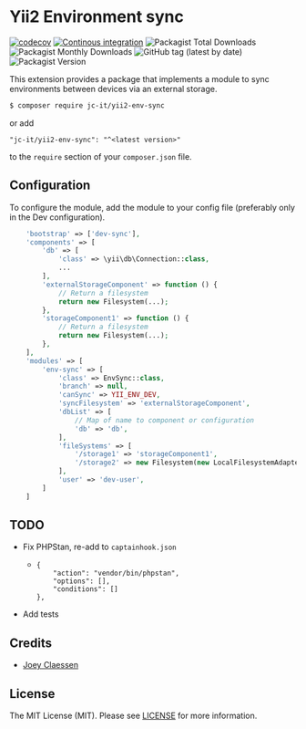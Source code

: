# Yii2 Environment sync

[![codecov](https://codecov.io/gh/jc-it/yii2-env-sync/branch/master/graph/badge.svg)](https://codecov.io/gh/jc-it/yii2-env-sync)
[![Continous integration](https://github.com/jc-it/yii2-env-sync/actions/workflows/ci.yaml/badge.svg)](https://github.com/jc-it/yii2-env-sync/actions/workflows/ci.yaml)
![Packagist Total Downloads](https://img.shields.io/packagist/dt/jc-it/yii2-env-sync)
![Packagist Monthly Downloads](https://img.shields.io/packagist/dm/jc-it/yii2-env-sync)
![GitHub tag (latest by date)](https://img.shields.io/github/v/tag/jc-it/yii2-env-sync)
![Packagist Version](https://img.shields.io/packagist/v/jc-it/yii2-env-sync)

This extension provides a package that implements a module to sync environments between devices via an external storage.

```bash
$ composer require jc-it/yii2-env-sync
```

or add

```
"jc-it/yii2-env-sync": "^<latest version>"
```

to the `require` section of your `composer.json` file.

## Configuration
To configure the module, add the module to your config file (preferably only in the Dev configuration).
```php
    'bootstrap' => ['dev-sync'],
    'components' => [
        'db' => [
            'class' => \yii\db\Connection::class,
            ...
        ],       
        'externalStorageComponent' => function () {
            // Return a filesystem
            return new Filesystem(...);
        },
        'storageComponent1' => function () {
            // Return a filesystem
            return new Filesystem(...);
        },
    ],
    'modules' => [
        'env-sync' => [
            'class' => EnvSync::class,
            'branch' => null,
            'canSync' => YII_ENV_DEV,
            'syncFilesystem' => 'externalStorageComponent',
            'dbList' => [
                // Map of name to component or configuration
                'db' => 'db',
            ],
            'fileSystems' => [
                '/storage1' => 'storageComponent1',
                '/storage2' => new Filesystem(new LocalFilesystemAdapter(...)),
            ],
            'user' => 'dev-user',
        ]
    ]
```

## TODO
- Fix PHPStan, re-add to `captainhook.json`
    - ```      
      {
          "action": "vendor/bin/phpstan",
          "options": [],
          "conditions": []
      },
      ```
- Add tests

## Credits
- [Joey Claessen](https://github.com/joester89)

## License

The MIT License (MIT). Please see [LICENSE](https://github.com/jc-it/yii2-env-sync/blob/master/LICENSE) for more information.
